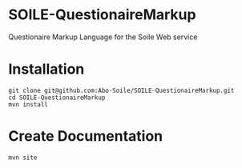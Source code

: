 # SOILE-QuestionaireMarkup
Questionaire Markup Language for the Soile Web service

# Installation
```
git clone git@github.com:Abo-Soile/SOILE-QuestionaireMarkup.git
cd SOILE-QuestionaireMarkup
mvn install
```
# Create Documentation

```
mvn site
```

